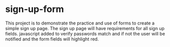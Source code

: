 # sign-up-form
This project is to demonstrate the practice and use of forms to create a simple sign up page. 
The sign up page will have requirements for all sign up fields. 
javascript added to verify passwords match and if not the user will be notified and the form fields will highlight red. 